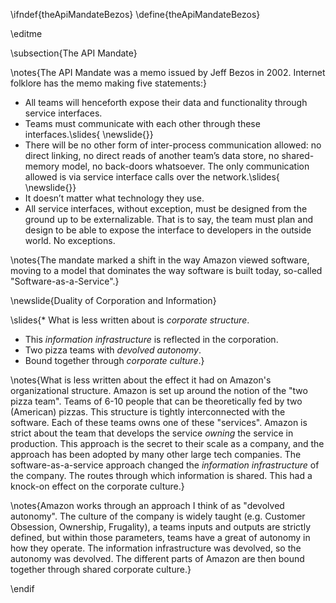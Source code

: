 \ifndef{theApiMandateBezos}
\define{theApiMandateBezos}

\editme

\subsection{The API Mandate}

\notes{The API Mandate was a memo issued by Jeff Bezos in 2002. Internet folklore has the memo making five statements:}

* All teams will henceforth expose their data and functionality through service interfaces.
* Teams must communicate with each other through these interfaces.\slides{
\newslide{}}
* There will be no other form of inter-process communication allowed: no direct linking, no direct reads of another team’s data store, no shared-memory model, no back-doors whatsoever. The only communication allowed is via service interface calls over the network.\slides{
\newslide{}}
* It doesn’t matter what technology they use.
* All service interfaces, without exception, must be designed from the ground up to be externalizable. That is to say, the team must plan and design to be able to expose the interface to developers in the outside world. No exceptions.

\notes{The mandate marked a shift in the way Amazon viewed software, moving to a model that dominates the way software is built today, so-called "Software-as-a-Service".}

\newslide{Duality of Corporation and Information}

\slides{* What is less written about is *corporate structure*.
* This *information infrastructure* is reflected in the corporation.
* Two pizza teams with *devolved autonomy*.
* Bound together through *corporate culture*.}

\notes{What is less written about the effect it had on Amazon's organizational structure. Amazon is set up around the notion of the "two pizza team". Teams of 6-10 people that can be theoretically fed by two (American) pizzas. This structure is tightly interconnected with the software. Each of these teams owns one of these "services". Amazon is strict about the team that develops the service *owning* the service in production. This approach is the secret to their scale as a company, and the approach has been adopted by many other large tech companies. The software-as-a-service approach changed the *information infrastructure* of the company. The routes through which information is shared. This had a knock-on effect on the corporate culture.}

\notes{Amazon works through an approach I think of as "devolved autonomy". The culture of the company is widely taught (e.g. Customer Obsession, Ownership, Frugality), a teams inputs and outputs are strictly defined, but within those parameters, teams have a great of autonomy in how they operate. The information infrastructure was devolved, so the autonomy was devolved. The different parts of Amazon are then bound together through shared corporate culture.}

\endif
